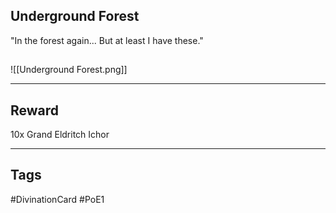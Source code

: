 ## Underground Forest
"In the forest again... But at least I have these."
## 
![[Underground Forest.png]]

---
## Reward
10x Grand Eldritch Ichor

---
## Tags
#DivinationCard
#PoE1